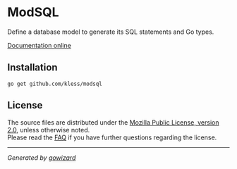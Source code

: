 ModSQL
======
Define a database model to generate its SQL statements and Go types.

[Documentation online](http://go.pkgdoc.org/github.com/kless/modsql)

## Installation

	go get github.com/kless/modsql

## License

The source files are distributed under the [Mozilla Public License, version 2.0](http://mozilla.org/MPL/2.0/),
unless otherwise noted.  
Please read the [FAQ](http://www.mozilla.org/MPL/2.0/FAQ.html)
if you have further questions regarding the license.

* * *
*Generated by [gowizard](https://github.com/kless/wizard)*
